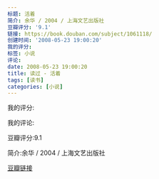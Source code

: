 ```yaml
---
标题: 活着
简介: 余华 / 2004 / 上海文艺出版社
豆瓣评分: '9.1'
链接: https://book.douban.com/subject/1061118/
创建时间: '2008-05-23 19:00:20'
我的评分:
标签: 小说
评论:
date: 2008-05-23 19:00:20
title: 读过 - 活着
tags: [读书]
categories: [小说]
---
```


我的评分:

我的评论:

豆瓣评分:9.1

简介:余华 / 2004 / 上海文艺出版社

[豆瓣链接](https://book.douban.com/subject/1061118/)

